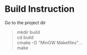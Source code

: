 # Build Instruction
Go to the project dir  
> mkdir build  
> cd build  
> cmake -G "MinGW Makefiles" ..  
> make  
  
